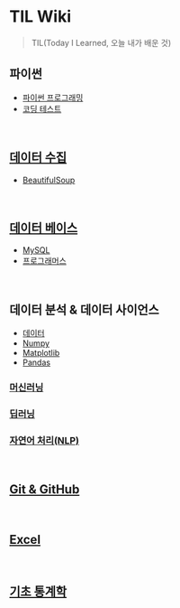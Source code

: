 # TIL Wiki
> TIL(Today I Learned, 오늘 내가 배운 것)  
  
## 파이썬
- [파이썬 프로그래밍](https://github.com/trustyourse1f/TIL/tree/master/Python)
- [코딩 테스트](https://github.com/trustyourse1f/TIL/tree/master/Algorithm)

</br>

## [데이터 수집](https://github.com/trustyourse1f/TIL/tree/master/Webscraping_basic)
- [BeautifulSoup](https://github.com/trustyourse1f/TIL/tree/master/Webscraping_basic/BeautifulSoup)

</br>

##  [데이터 베이스](https://github.com/trustyourse1f/TIL/tree/master/Database)
- [MySQL](https://github.com/trustyourse1f/TIL/tree/master/Database/%EC%99%95%EC%B4%88%EB%B3%B4%EC%9A%A9!%20%EA%B0%96%EA%B3%A0%20%EB%85%B8%EB%8A%94%20MySQL%20%EB%8D%B0%EC%9D%B4%ED%84%B0%EB%B2%A0%EC%9D%B4%EC%8A%A4%20%EA%B0%95%EC%A2%8C)  
- [프로그래머스](https://github.com/trustyourse1f/TIL/tree/master/Database/%ED%94%84%EB%A1%9C%EA%B7%B8%EB%9E%98%EB%A8%B8%EC%8A%A4)

</br>

## 데이터 분석 & 데이터 사이언스
- [데이터](https://github.com/trustyourse1f/TIL/blob/master/Data_Visualization/%EB%8D%B0%EC%9D%B4%ED%84%B0.md)
- [Numpy]()
- [Matplotlib](https://github.com/trustyourse1f/TIL/tree/master/Data_Visualization/Matplotlib) 
- [Pandas](https://github.com/trustyourse1f/TIL/blob/master/Data_Visualization/Pandas/Pandas.md)
  
### [머신러닝](https://github.com/trustyourse1f/TIL/tree/master/Machine_learning)

### [딥러닝](https://github.com/trustyourse1f/TIL/tree/master/Deep_learning)

### [자연어 처리(NLP)](https://github.com/trustyourse1f/TIL/tree/master/NLP)

</br>

  
## [Git & GitHub](https://github.com/trustyourse1f/TIL/tree/master/Git)


</br>

## [Excel](https://github.com/trustyourse1f/TIL/tree/master/Excel)


</br>

## [기초 통계학](https://github.com/trustyourse1f/TIL/tree/master/Basic_Statistics)